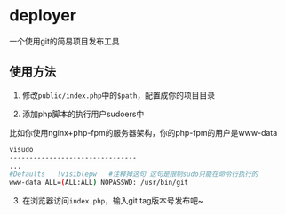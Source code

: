 # deployer
一个使用git的简易项目发布工具

## 使用方法
1. 修改`public/index.php`中的`$path`，配置成你的项目目录

2. 添加php脚本的执行用户sudoers中

比如你使用nginx+php-fpm的服务器架构，你的php-fpm的用户是www-data
```sh
visudo
--------------------------------
...
#Defaults   !visiblepw   #注释掉这句 这句是限制sudo只能在命令行执行的
www-data ALL=(ALL:ALL) NOPASSWD: /usr/bin/git
```


3. 在浏览器访问`index.php`，输入git tag版本号发布吧~